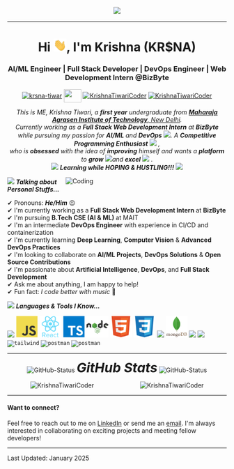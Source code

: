 <p align="center">
  <img src="https://github.com/thompsonemerson/thompsonemerson/raw/master/cover-thompson.png" height="180px"/>
</p>
<hr>
<h1 align="center">Hi <img src="https://raw.githubusercontent.com/ABSphreak/ABSphreak/master/gifs/Hi.gif" width="30px">, I'm Krishna (KR$NA)</h1>
<h3 align="center">AI/ML Engineer | Full Stack Developer | DevOps Engineer | Web Development Intern @BizByte</h3>
<p align="center">
  <a target="_blank" href="https://www.linkedin.com/in/krsna-tiwari/"><img height="30" width="40" align="center" src="https://cdn.jsdelivr.net/npm/simple-icons@3.0.1/icons/linkedin.svg" alt="krsna-tiwar" /></a>
  <a target="_blank" href="mailto:krishnatiwaridtea@gmail.com"><img height="30" width="40" align="center" src="https://simpleicons.org/icons/gmail.svg"/></a>
  <a target="_blank" href="https://github.com/KrishnaTiwariCoder"><img height="30" width="40" align="center" src="https://cdn.jsdelivr.net/npm/simple-icons@3.0.1/icons/github.svg" alt="KrishnaTiwariCoder"/></a>
  <a target="_blank" href="https://drive.google.com/file/d/1brfOk1YzG7pCQZlY6j1Vv4O0vmDJzBOP/view?usp=drive_link"><img height="30" width="40" align="center" src="https://img.icons8.com/?size=100&id=23882&format=png&color=000000" alt="KrishnaTiwariCoder"/></a>
</p>

<p align="center">
  <em>
    This is ME, Krishna Tiwari, a <b>first year</b> undergraduate from <a href="https://mait.ac.in/" target="_blank"> <b>Maharaja Agrasen Institute of Technology</b>, New Delhi</a>. <br>
    Currently working as a <b>Full Stack Web Development Intern</b> at <b>BizByte</b> while pursuing my passion for <b>AI/ML</b> and <b>DevOps</b> <img src="https://github.com/TheDudeThatCode/TheDudeThatCode/blob/master/Assets/Developer.gif" width="30px">. A <b>Competitive Programming Enthusiast</b>&nbsp;<img src="https://github.com/TheDudeThatCode/TheDudeThatCode/blob/master/Assets/Designer.gif" width="36px">&nbsp,<br>who is <b>obsessed</b>
    with the idea of <b>improving</b> himself and wants a <b>platform</b> to 
    <b>grow</b> <img src="https://github.com/TheDudeThatCode/TheDudeThatCode/blob/master/Assets/Rocket.gif" width="18px">and 
    <b>excel</b> <img src="https://github.com/TheDudeThatCode/TheDudeThatCode/blob/master/Assets/Medal.gif" width="20px">&nbsp.
  </em> 
  <br>
  <img src="https://media.giphy.com/media/VgCDAzcKvsR6OM0uWg/giphy.gif" width="50" /> <b><i>Learning while HOPING & HUSTLING!!!</i></b> <img src="https://media.giphy.com/media/7j2hfyeVcDtf2/giphy.gif" width="50" />
</p>

<img align="right" width="370px" alt="Coding" src="https://media.giphy.com/media/3ohs4BSacFKI7A717y/giphy.gif" />

<img width="30px" src="https://media.giphy.com/media/ObNTw8Uzwy6KQ/giphy.gif">&nbsp;**_Talking about Personal Stuffs..._**

✔ Pronouns: **_He/Him_** 😉<br>
✔ I'm currently working as a **Full Stack Web Development Intern** at **BizByte**<br>
✔ I'm pursuing **B.Tech CSE (AI & ML)** at MAIT<br>
✔ I'm an intermediate **DevOps Engineer** with experience in CI/CD and containerization<br>
✔ I'm currently learning **Deep Learning**, **Computer Vision** & **Advanced DevOps Practices**<br>
✔ I'm looking to collaborate on **AI/ML Projects**, **DevOps Solutions** & **Open Source Contributions**<br>
✔ I'm passionate about **Artificial Intelligence**, **DevOps**, and **Full Stack Development**<br>
✔ Ask me about anything, I am happy to help!<br>
✔ Fun fact: _I code better with music_ 🎵<br>

<img width="30px" src="https://media.giphy.com/media/ObNTw8Uzwy6KQ/giphy.gif">&nbsp;**_Languages & Tools I Know..._**

<p align="left">
  <code><img height="50" src="https://raw.githubusercontent.com/jmnote/z-icons/master/svg/cpp.svg"></code>
  <code><img height="50" src="https://raw.githubusercontent.com/devicons/devicon/master/icons/javascript/javascript-original.svg"></code>
  <code><img height="50" src="https://raw.githubusercontent.com/devicons/devicon/master/icons/react/react-original-wordmark.svg"></code>
  <code><img height="50"src="https://raw.githubusercontent.com/devicons/devicon/master/icons/typescript/typescript-original.svg" alt="typescript"/></code>
  <code><img height="50" src="https://raw.githubusercontent.com/devicons/devicon/master/icons/nodejs/nodejs-original-wordmark.svg"></code>
  <code><img height="50" src="https://raw.githubusercontent.com/devicons/devicon/master/icons/html5/html5-original.svg"></code>
  <code><img height="50" src="https://raw.githubusercontent.com/devicons/devicon/master/icons/css3/css3-original.svg"></code>
  <code><img height="50" src="https://www.vectorlogo.zone/logos/tensorflow/tensorflow-icon.svg"></code>
  <code><img height="50" src="https://raw.githubusercontent.com/devicons/devicon/master/icons/mongodb/mongodb-original-wordmark.svg"></code>
  <code><img height="50" src="https://raw.githubusercontent.com/jmnote/z-icons/master/svg/git.svg"></code>
  <code><img height="50" src="https://raw.githubusercontent.com/jmnote/z-icons/master/svg/python.svg"></code>  
  <code><img height="50" src="https://www.vectorlogo.zone/logos/tailwindcss/tailwindcss-icon.svg" alt="tailwind"/></code>
  <code><img height="50" src="https://www.vectorlogo.zone/logos/getpostman/getpostman-icon.svg" alt="postman"/></code>
  <code><img height="50" src="https://encrypted-tbn0.gstatic.com/images?q=tbn:ANd9GcRddTT8hjC1XIt19BOselgj2WEWXfP2SQeQSHp3oE3blbFe7NlT_iX2BnKWySajntw05Xo&usqp=CAU" alt="postman" /></code>
</p>

<hr>
<p align="center">
 <img src="https://media.giphy.com/media/8UHRm5oY4k4FDxq5QG/giphy.gif" width="50px" alt="GitHub-Status"/>
 <i style="font-size:30px !important;"><b>GitHub Stats</b></i>
 <img src="https://media.giphy.com/media/8UHRm5oY4k4FDxq5QG/giphy.gif" width="50px" alt="GitHub-Status"/>
</p>
<div style="display:flex; flex-wrap:wrap; justify-content:space-around;">
  <span width="100%" style="align:left;" >
    <img style="height:100%"src="https://github-readme-stats.vercel.app/api/top-langs?username=KrishnaTiwariCoder&show_icons=true&locale=en&layout=compact" alt="KrishnaTiwariCoder" />
  </span>
  <span width="100%">
    <img style="height:100%;" src="https://github-readme-stats.vercel.app/api?username=KrishnaTiwariCoder&show_icons=true&locale=en" alt="KrishnaTiwariCoder">
  <span>

</div>
<hr>

#### Want to connect?

Feel free to reach out to me on [LinkedIn](https://www.linkedin.com/in/krsna-tiwari/) or send me an [email](mailto:krishnatiwaridtea@gmail.com). I'm always interested in collaborating on exciting projects and meeting fellow developers!

---

Last Updated: January 2025
